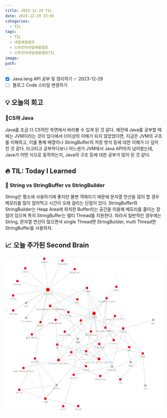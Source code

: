 ```yaml
---
title: 2023-12-29 TIL
date: 2023-12-29 15:05
categories:
  - TIL
tags:
  - TIL
  - 내일배움캠프
  - 스파르타내일배움캠프
  - 스파르타내일배움캠프TIL
image: 
path:
---
```


- [x] Java.lang API 공부 및 정리하기 ✅ 2023-12-29
- [ ] 블로그 Code 스타일 변경하기

## 💡 오늘의 회고
### 👀CS와 Java
Java를 조금 더 CS적인 측면에서 바라볼 수 있게 된 것 같다. 예전에 Java를 공부할 때에는 JVM이라는 것이 있다에서 더이상의 이해가 되지 않았었다면, 지금은 JVM의 구조를 이해하고, 이를 통해 배열이나 StringBuffer의 저장 방식 등에 대한 이해가 더 깊어진 것 같다. 타고타고 공부하다보니 어느샌가 JVM에서 Java API까지 넘어왔는데, Java가 어떤 식으로 동작하는지, Java의 구조 등에 대한 공부가 많이 된 것 같다.


## 🔥 TIL: Today I Learned
### 👀 String vs StringBuffer vs StringBuilder
String은 평소에 사용하기에 좋지만 불변 객체이기 때문에 문자열 연산을 많이 할 경우 메모리를 많이 잡아먹고 시간이 오래 걸리는 단점이 있다. StringBuffer와 StringBuilder는 Heap Area에 위치한 Buffer라는 공간을 이용해 메모리를 줄이는 장점이 있으며 특히 StringBuffer는 멀티 Thread를 지원한다. 따라서 일반적인 경우에는 String, 문자열 연산이 많으면서 single Thread면 StringBuilder, multi Thread면 StringBuffer를 사용하자.

## 📈 오늘 추가된 Second Brain
![](/assets/img/IMG/TIL/20231229.png)
